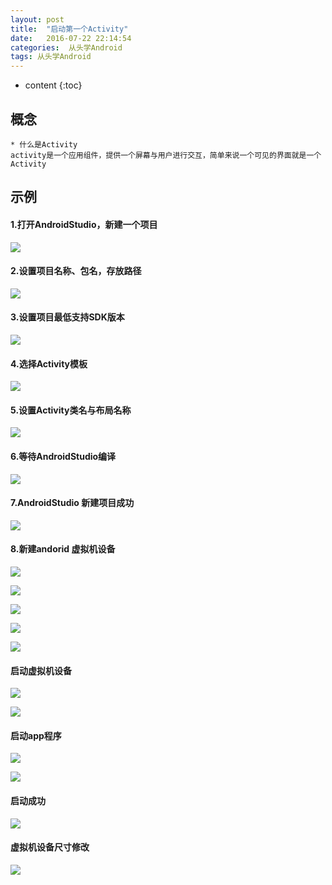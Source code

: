 ```yaml
---
layout: post
title:  "启动第一个Activity"
date:   2016-07-22 22:14:54
categories:  从头学Android
tags: 从头学Android
---
```

* content
{:toc}

## 概念

	* 什么是Activity
	activity是一个应用组件，提供一个屏幕与用户进行交互，简单来说一个可见的界面就是一个Activity

## 示例

#### 1.打开AndroidStudio，新建一个项目

![](http://oajxivjud.bkt.clouddn.com/startAty1.png)

#### 2.设置项目名称、包名，存放路径

![](http://oajxivjud.bkt.clouddn.com/startAty2.png)

#### 3.设置项目最低支持SDK版本

![](http://oajxivjud.bkt.clouddn.com/startAty3.png)

#### 4.选择Activity模板

![](http://oajxivjud.bkt.clouddn.com/startAty4.png)

#### 5.设置Activity类名与布局名称

![](http://oajxivjud.bkt.clouddn.com/startAty5.png)

#### 6.等待AndroidStudio编译

![](http://oajxivjud.bkt.clouddn.com/startAty6.png)

#### 7.AndroidStudio 新建项目成功

![](http://oajxivjud.bkt.clouddn.com/startAty7.png)

#### 8.新建andorid 虚拟机设备

![](http://oajxivjud.bkt.clouddn.com/startAty8.png)

![](http://oajxivjud.bkt.clouddn.com/startAty9.png)

![](http://oajxivjud.bkt.clouddn.com/startAty10.png)

![](http://oajxivjud.bkt.clouddn.com/startAty11.png)

![](http://oajxivjud.bkt.clouddn.com/startAty12.png)

#### 启动虚拟机设备

![](http://oajxivjud.bkt.clouddn.com/startAty13.png)

![](http://oajxivjud.bkt.clouddn.com/startAty15.png)

#### 启动app程序

![](http://oajxivjud.bkt.clouddn.com/startAty16.png)

![](http://oajxivjud.bkt.clouddn.com/startAty17.png)

#### 启动成功

![](http://oajxivjud.bkt.clouddn.com/startAty18.png)


#### 虚拟机设备尺寸修改

![](http://oajxivjud.bkt.clouddn.com/startAty14.png)

